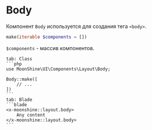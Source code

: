 # Body

Компонент `Body` используется для создания тега `<body>`.

```php
make(iterable $components = [])
```

`$components` - массив компонентов.

~~~tabs
tab: Class
```php
use MoonShine\UI\Components\Layout\Body;

Body::make([
    // ...
])
```
tab: Blade
```blade
<x-moonshine::layout.body>
    Any content
</x-moonshine::layout.body>
```
~~~

